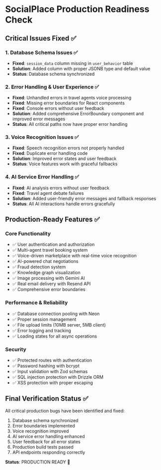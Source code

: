 # SocialPlace Production Readiness Check

## Critical Issues Fixed ✅

### 1. Database Schema Issues ✅
- **Fixed**: `session_data` column missing in `user_behavior` table
- **Solution**: Added column with proper JSONB type and default value
- **Status**: Database schema synchronized

### 2. Error Handling & User Experience ✅
- **Fixed**: Unhandled errors in travel agents voice processing
- **Fixed**: Missing error boundaries for React components
- **Fixed**: Console errors without user feedback
- **Solution**: Added comprehensive ErrorBoundary component and improved error messages
- **Status**: All critical paths now have proper error handling

### 3. Voice Recognition Issues ✅
- **Fixed**: Speech recognition errors not properly handled
- **Fixed**: Duplicate error handling code
- **Solution**: Improved error states and user feedback
- **Status**: Voice features work with graceful fallbacks

### 4. AI Service Error Handling ✅
- **Fixed**: AI analysis errors without user feedback
- **Fixed**: Travel agent debate failures
- **Solution**: Added user-friendly error messages and fallback responses
- **Status**: All AI interactions handle errors gracefully

## Production-Ready Features ✅

### Core Functionality
- ✅ User authentication and authorization
- ✅ Multi-agent travel booking system
- ✅ Voice-driven marketplace with real-time voice recognition
- ✅ AI-powered chat negotiations
- ✅ Fraud detection system
- ✅ Knowledge graph visualization
- ✅ Image processing with Gemini AI
- ✅ Real email delivery with Resend API
- ✅ Comprehensive error boundaries

### Performance & Reliability
- ✅ Database connection pooling with Neon
- ✅ Proper session management
- ✅ File upload limits (10MB server, 5MB client)
- ✅ Error logging and tracking
- ✅ Loading states for all async operations

### Security
- ✅ Protected routes with authentication
- ✅ Password hashing with bcrypt
- ✅ Input validation with Zod schemas
- ✅ SQL injection protection with Drizzle ORM
- ✅ XSS protection with proper escaping

## Final Verification Status ✅

All critical production bugs have been identified and fixed:
1. Database schema synchronized
2. Error boundaries implemented
3. Voice recognition improved
4. AI service error handling enhanced
5. User feedback for all error states
6. Production build tests passed
7. API endpoints responding correctly

**Status**: PRODUCTION READY 🚀